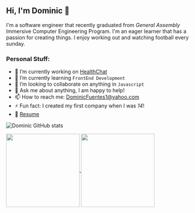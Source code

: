 ## Hi, I'm Dominic 👋


I'm a software engineer that recently graduated from *General Assembly* Immersive Computer Engineering Program. I'm an eager learner that has a passion for creating things. I enjoy working out and watching football every sunday.

### Personal Stuff:

- 🔭 I’m currently working on [HealthChat](https://github.com/fuentesdominic/HealthChat)
- 🌱 I’m currently learning `FrontEnd Development` 
- 👯 I’m looking to collaborate on anything in `Javascript`
- 💬 Ask me about anything, I am happy to help!
- 📫 How to reach me: DominicFuentes1@yahoo.com 
- ⚡ Fun fact: I created my first company when I was *14*!
- 📝 [Resume](https://docs.google.com/document/d/13EZzbupTfKS3CSzTydAIo1M4spQxeOgnOvWgXOXrKig/edit?usp=sharing)

![Dominic GitHub stats](https://github-readme-stats.vercel.app/api?username=fuentesdominic&show_icons=true&theme=github_dark)

<a href="https://github.com/fuentesdominic/github-readme-stats">
  <img height=200 align="center" src="https://github-readme-stats.vercel.app/api?username=fuentesdominic" />
</a>
<a href="https://github.com/fuentesdominic/convoychat">
  <img height=200 align="center" src="https://github-readme-stats.vercel.app/api/top-langs?username=fuentesdominic&layout=compact&langs_count=8&card_width=320" />
</a>
